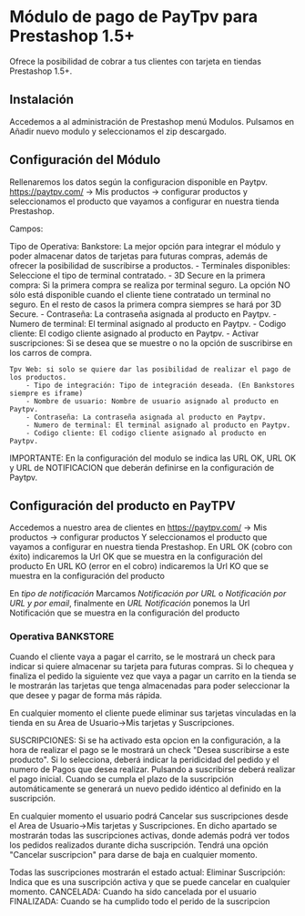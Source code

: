 # Módulo de pago de PayTpv para Prestashop 1.5+


Ofrece la posibilidad de cobrar a tus clientes con tarjeta en tiendas Prestashop 1.5+.


## Instalación

Accedemos a al administración de Prestashop menú Modulos.
Pulsamos en Añadir nuevo modulo y seleccionamos el zip descargado.

## Configuración del Módulo

Rellenaremos los datos según la configuracion disponible en Paytpv. https://paytpv.com/ → Mis productos → configurar productos y seleccionamos el producto que vayamos a configurar en nuestra tienda Prestashop.

Campos:

Tipo de Operativa: 
	Bankstore: La mejor opción para integrar el módulo y poder almacenar datos de tarjetas para futuras compras, además de ofrecer la posibilidad de suscribirse a productos.
		- Terminales disponibles: Seleccione el tipo de terminal contratado.
		- 3D Secure en la primera compra: Si la primera compra se realiza por terminal seguro. La opción NO sólo está disponible cuando el cliente tiene contratado un terminal no seguro. En el resto de casos la primera compra siempres se hará por 3D Secure.
		- Contraseña: La contraseña asignada al producto en Paytpv.
		- Numero de terminal: El terminal asignado al producto en Paytpv.
		- Codigo cliente: El codigo cliente asignado al producto en Paytpv.
		- Activar suscripciones: Si se desea que se muestre o no la opción de suscribirse en los carros de compra.

	Tpv Web: si solo se quiere dar las posibilidad de realizar el pago de los productos.
		- Tipo de integración: Tipo de integración deseada. (En Bankstores siempre es iframe)
		- Nombre de usuario: Nombre de usuario asignado al producto en Paytpv.
		- Contraseña: La contraseña asignada al producto en Paytpv.
		- Numero de terminal: El terminal asignado al producto en Paytpv.
		- Codigo cliente: El codigo cliente asignado al producto en Paytpv.


IMPORTANTE: En la configuración del modulo se indica las URL OK, URL OK y URL de NOTIFICACION que deberán definirse en la configuración de Paytpv.


## Configuración del producto en PayTPV

Accedemos a nuestro area de clientes en https://paytpv.com/ → Mis productos → configurar productos Y seleccionamos el producto que vayamos a configurar en nuestra tienda Prestashop.
En URL OK (cobro con éxito) indicaremos la Url OK que se muestra en la configuración del producto
En URL KO (error en el cobro) indicaremos la Url KO que se muestra en la configuración del producto

En _tipo de notificación_ Marcamos _Notificación por URL_ o _Notificación por URL y por email_, finalmente en _URL Notificación_ ponemos la Url Notificación que se muestra en la configuración del producto


### Operativa BANKSTORE

Cuando el cliente vaya a pagar el carrito, se le mostrará un check para indicar si quiere almacenar su tarjeta para futuras compras. Si lo chequea y finaliza el pedido la siguiente vez que vaya a pagar un carrito en la tienda se le mostrarán las tarjetas que tenga almacenadas para poder seleccionar la que desee y pagar de forma más rápida.

En cualquier momento el cliente puede eliminar sus tarjetas vinculadas en la tienda en su Area de Usuario->Mis tarjetas y Suscripciones.

SUSCRIPCIONES: Si se ha activado esta opcion en la configuración, a la hora de realizar el pago se le mostrará un check "Desea suscribirse a este producto". Si lo selecciona, deberá indicar la peridicidad del pedido y el numero de Pagos que desea realizar. Pulsando a suscribirse deberá realizar el pago inicial. Cuando se cumpla el plazo de la suscripción automáticamente se generará un nuevo pedido idéntico al definido en la suscripción.

En cualquier momento el usuario podrá Cancelar sus suscripciones desde el Area de Usuario->Mis tarjetas y Suscripciones. En dicho apartado se mostrarán todas las suscripciones activas, donde además podrá ver todos los pedidos realizados durante dicha suscripción. Tendrá una opción "Cancelar suscripcion" para darse de baja en cualquier momento.

Todas las suscripciones mostrarán el estado actual:
    Eliminar Suscripción: Indica que es una suscripción activa y que se puede cancelar en cualquier momento.
	CANCELADA: Cuando ha sido cancelada por el usuario
	FINALIZADA: Cuando se ha cumplido todo el perido de la suscripcion

